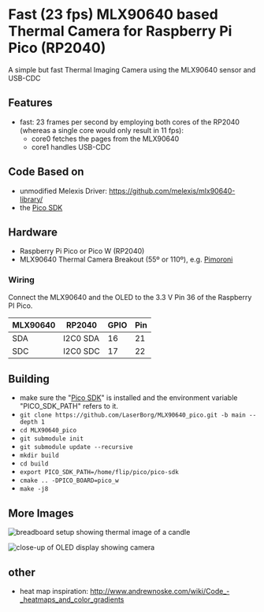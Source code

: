 # Fast (23 fps) MLX90640 based Thermal Camera for Raspberry Pi Pico (RP2040)

A simple but fast Thermal Imaging Camera using the MLX90640 sensor and USB-CDC

## Features
- fast: 23 frames per second by employing both cores of the RP2040 (whereas a single core would only result in 11 fps):
  - core0 fetches the pages from the MLX90640
  - core1 handles USB-CDC


## Code Based on
- unmodified Melexis Driver: https://github.com/melexis/mlx90640-library/
- the [Pico SDK](https://www.raspberrypi.com/documentation/microcontrollers/c_sdk.html)

## Hardware
- Raspberry Pi Pico or Pico W (RP2040)
- MLX90640 Thermal Camera Breakout (55º or 110º), e.g. [Pimoroni](https://shop.pimoroni.com/products/mlx90640-thermal-camera-breakout)


### Wiring

Connect the MLX90640 and the OLED to the 3.3 V Pin 36 of the Raspberry PI Pico.

| MLX90640 | RP2040   | GPIO | Pin |
| -------- | -------- | ---- | --- |
| SDA      | I2C0 SDA | 16   | 21  |
| SDC      | I2C0 SDC | 17   | 22  |


## Building
- make sure the "[Pico SDK](https://www.raspberrypi.com/documentation/microcontrollers/c_sdk.html)" is installed and the environment variable "PICO_SDK_PATH" refers to it.
- `git clone https://github.com/LaserBorg/MLX90640_pico.git -b main --depth 1`
- `cd MLX90640_pico`
- `git submodule init`
- `git submodule update --recursive`
- `mkdir build`
- `cd build`
- `export PICO_SDK_PATH=/home/flip/pico/pico-sdk`
- `cmake .. -DPICO_BOARD=pico_w`
- `make -j8`

## More Images

![breadboard setup showing thermal image of a candle](images/photo_1.jpg)

![close-up of OLED display showing camera](images/photo_2.jpg)

## other

- heat map inspiration: http://www.andrewnoske.com/wiki/Code_-_heatmaps_and_color_gradients
